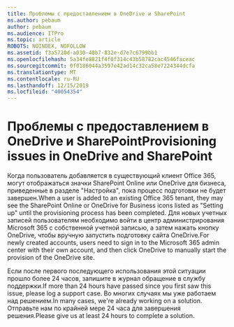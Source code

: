 ```yaml
---
title: Проблемы с предоставлением в OneDrive и SharePoint
ms.author: pebaum
author: pebaum
ms.audience: ITPro
ms.topic: article
ROBOTS: NOINDEX, NOFOLLOW
ms.assetid: f3a5720d-a030-40b7-832e-d7e7c6799bb1
ms.openlocfilehash: 5a34fe8821f4f0f314c43b58782cac4546faceac
ms.sourcegitcommit: 0f0186044a3597e42ad14c32ca58e7224344dcfa
ms.translationtype: MT
ms.contentlocale: ru-RU
ms.lasthandoff: 12/15/2019
ms.locfileid: "40054354"
---
```

# <a name="provisioning-issues-in-onedrive-and-sharepoint"></a><span data-ttu-id="ee5f2-102">Проблемы с предоставлением в OneDrive и SharePoint</span><span class="sxs-lookup"><span data-stu-id="ee5f2-102">Provisioning issues in OneDrive and SharePoint</span></span>

<span data-ttu-id="ee5f2-103">Когда пользователь добавляется в существующий клиент Office 365, могут отображаться значки SharePoint Online или OneDrive для бизнеса, приведенные в разделе "Настройка", пока процесс подготовки не будет завершен.</span><span class="sxs-lookup"><span data-stu-id="ee5f2-103">When a user is added to an existing Office 365 tenant, they may see the SharePoint Online or OneDrive for Business icons listed as "Setting up" until the provisioning process has been completed.</span></span> <span data-ttu-id="ee5f2-104">Для новых учетных записей пользователям необходимо войти в центр администрирования Microsoft 365 с собственной учетной записью, а затем нажать кнопку OneDrive, чтобы вручную запустить подготовку сайта OneDrive.</span><span class="sxs-lookup"><span data-stu-id="ee5f2-104">For newly created accounts, users need to sign in to the Microsoft 365 admin center with their own account, and then click OneDrive to manually start the provision of the OneDrive site.</span></span>
  
<span data-ttu-id="ee5f2-105">Если после первого последующего использования этой ситуации прошло более 24 часов, запишите в журнал обращение в службу поддержки.</span><span class="sxs-lookup"><span data-stu-id="ee5f2-105">If more than 24 hours have passed since you first saw this issue, please log a support case.</span></span> <span data-ttu-id="ee5f2-106">Во многих случаях мы уже работаем над решением.</span><span class="sxs-lookup"><span data-stu-id="ee5f2-106">In many cases, we're already working on a solution.</span></span> <span data-ttu-id="ee5f2-107">Отправьте нам по крайней мере 24 часа для завершения решения.</span><span class="sxs-lookup"><span data-stu-id="ee5f2-107">Please give us at least 24 hours to complete a solution.</span></span>
  